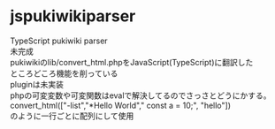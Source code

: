 # jspukiwikiparser  
TypeScript pukiwiki parser  
未完成  
pukiwikiのlib/convert_html.phpをJavaScript(TypeScript)に翻訳した  
ところどころ機能を削っている  
pluginは未実装  
phpの可変変数や可変関数はevalで解決してるのでさっさとどうにかする。  
convert_html(["-list","*Hello World"," const a = 10;", "hello"])  
のように一行ごとに配列にして使用  
